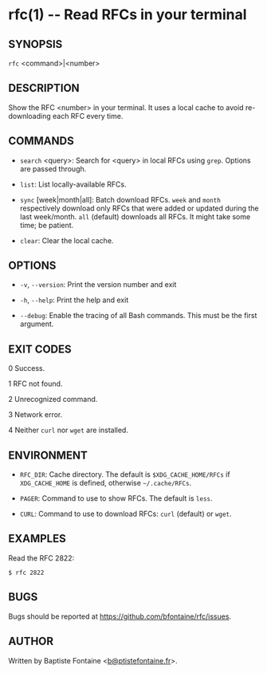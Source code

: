 # rfc(1) -- Read RFCs in your terminal

## SYNOPSIS

`rfc` &lt;command&gt;\|&lt;number&gt;

## DESCRIPTION

Show the RFC &lt;number&gt; in your terminal. It uses a local cache to avoid
re-downloading each RFC every time.

## COMMANDS

  * `search` &lt;query&gt;:
    Search for &lt;query&gt; in local RFCs using `grep`. Options are passed through.

  * `list`:
    List locally-available RFCs.

  * `sync` [week\|month\|all]:
    Batch download RFCs. `week` and `month` respectively download only RFCs
    that were added or updated during the last week/month.
    `all` (default) downloads all RFCs. It might take some time; be patient.

  * `clear`:
    Clear the local cache.


## OPTIONS

  * `-v`, `--version`:
    Print the version number and exit

  * `-h`, `--help`:
    Print the help and exit

  * `--debug`:
    Enable the tracing of all Bash commands. This must be the first argument.

## EXIT CODES

  0  Success.

  1  RFC not found.

  2  Unrecognized command.

  3  Network error.

  4  Neither `curl` nor `wget` are installed.

## ENVIRONMENT

  * `RFC_DIR`:
    Cache directory. The default is `$XDG_CACHE_HOME/RFCs` if `XDG_CACHE_HOME`
    is defined, otherwise `~/.cache/RFCs`.

  * `PAGER`:
    Command to use to show RFCs. The default is `less`.

  * `CURL`:
    Command to use to download RFCs: `curl` (default) or `wget`.


## EXAMPLES

Read the RFC 2822:

    $ rfc 2822

## BUGS

Bugs should be reported at <https://github.com/bfontaine/rfc/issues>.


## AUTHOR

Written by Baptiste Fontaine <<b@ptistefontaine.fr>\>.
